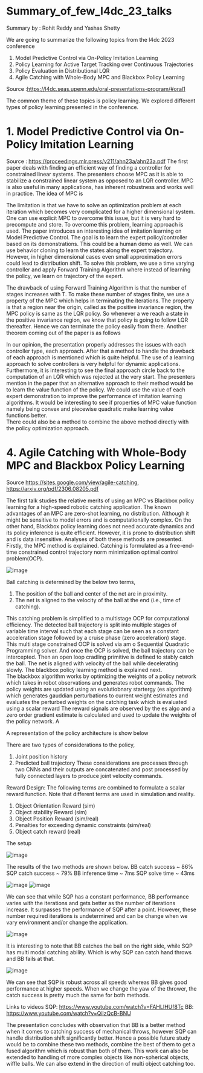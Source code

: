 # Summary_of_few_l4dc_23_talks

Summary by : Rohit Reddy and Yashas Shetty

We are going to summarize the following topics from the l4dc 2023 conference 

1. Model Predictive Control via On-Policy Imitation Learning 
2. Policy Learning for Active Target Tracking over Continuous Trajectories 
3. Policy Evaluation in Distributional LQR 
4. Agile Catching with Whole-Body MPC and Blackbox Policy Learning 

Source :<https://l4dc.seas.upenn.edu/oral-presentations-program/#oral1>  


The common theme of these topics is policy learning. We explored different types of policy learning presented in the conference.

# 1. Model Predictive Control via On-Policy Imitation Learning 
Source : <https://proceedings.mlr.press/v211/ahn23a/ahn23a.pdf>
The first  paper deals with finding an efficient way of finding a controller for constrained linear systems. The presenters choose MPC as it is able to stabilize a constrained linear system as opposed to an LQR controller. MPC is also useful in many applications, has inherent robustness and works well in practice. The idea of MPC is  
 
The limitation is that we have to solve an optimization problem at each iteration which becomes very complicated for a higher dimensional system. One can use explicit MPC to overcome this issue, but it is very hard to precompute and store. To overcome this problem, learning approach is used.
The paper introduces an interesting idea of imitation learning on Model Predictive Control. The goal is to learn the expert policy/controller based on its demonstrations. This could be a human demo as well.  We can use behavior cloning to learn the states along the expert trajectory. However, in higher dimensional cases even small approximation errors could lead to distribution shift.  To solve this problem, we use a time varying controller and apply Forward Training Algorithm where instead of learning the policy, we learn on trajectory of the expert.  
 
The drawback of using Forward Training Algorithm is that the number of stages increases with T. To make these number of stages finite, we use a property of the MPC which helps in terminating the iterations. The property is that a region near the origin, called as the positive invariance region, the MPC policy is same as the LQR policy. So whenever a we reach a state in the positive invariance region, we know that policy is going to follow LQR thereafter. Hence we can terminate the policy easily from there.
Another theorem coming out of the paper is as follows

 


In our opinion, the presentation properly addresses the issues with each controller type, each approach. After that a method to handle the drawback of each approach is mentioned which is quite helpful.  The use of a learning approach to solve controllers is very helpful for dynamic applications. Furthermore, it is interesting to see the final approach circle back to the computation of an LQR which was rejected at the very start. 
The presenters mention in the paper that an alternative approach to their method would be to learn the value function of the policy. We could use the value of each expert demonstration to improve the performance of imitation learning algorithms. It would be interesting to see if properties of MPC value function namely being convex and piecewise quadratic make learning value functions better.  
There could also be a method to combine the above method directly with the policy optimization approach.




# 4. Agile Catching with Whole-Body MPC and Blackbox Policy Learning 
Source <https://sites.google.com/view/agile-catching>, <https://arxiv.org/pdf/2306.08205.pdf>

The first talk studies the relative merits of using an MPC vs Blackbox policy learning for a high-speed robotic catching application. The known advantages of an MPC are zero-shot learning, no distribution. Although it might be sensitive to model errors and is computationally complex. On the other hand, Blackbox policy learning does not need accurate dynamics and its policy inference is quite efficient. However, it is prone to distribution shift and is data insensitive.  Analyses of both these methods are presented.
Firstly, the MPC method is explained. Catching is formulated as a free-end-time constrained control trajectory norm minimization optimal control problem(OCP). 

![image](https://github.com/YashasShetty/summary_of_few_l4dc_23_talks/assets/112819834/c39579f0-5ef6-4d2d-b177-cf911dbf17e5)
 
  Ball catching is determined by the below two terms,
1. The position of the ball and center of the net are in proximity.
2. The net is aligned to the velocity of the ball at the end (i.e., time of catching). 

This catching problem is simplified to a multistage OCP for computational efficiency. The detected ball trajectory is split into multiple stages of variable time interval such that each stage can be seen as a constant acceleration stage followed by a cruise phase (zero acceleration) stage. This multi stage constrained OCP is solved via am o Sequential Quadratic Programming solver. And once the OCP is solved, the ball trajectory can be intercepted. Then an open loop cradling primitive is defined to stably catch the ball. The net is aligned with velocity of the ball while decelerating slowly. 
The blackbox policy learning method is explained next.  
The blackbox algorithm works by optimizing the weights of a policy network which takes in robot observations and generates robot commands. The policy weights are updated using an evolutiobnary startergy (es algorithm) which generates gauddian perturbations to current weight estimates and evaluates the perturbed weights on the catching task which is evaluated using a  scalar reward The reward signals are observed by the es algo and a zero order gradient estimate is calculated and used to update the weights of the policy network. A

A representation of the policy architecture is show below


There are two types of considerations to the policy, 
1. Joint position history
2. Predicted ball trajectory
These considerations are processes through two CNNs and their outputs are concatenated and post processed by fully connected layers to produce joint velocity commands. 


Reward Design: The following terms are combined to formulate a scalar  reward function. Note that different terms are used in simulation and reality.
1. Object Orientation Reward (sim)
2. Object stability Reward (sim)
3. Object Position Reward (sim/real)
4. Penalties for exceeding dynamic constraints (sim/real)
5. Object catch reward (real) 

The setup 

 ![image](https://github.com/YashasShetty/summary_of_few_l4dc_23_talks/assets/112819834/24a5524e-0774-40be-bbca-32620e2075e9)


The results of the two methods are shown below.
BB catch success ~ 86%   	SQP catch success ~ 79%
BB inference time ~ 7ms      	SQP solve time ~ 43ms 

![image](https://github.com/YashasShetty/summary_of_few_l4dc_23_talks/assets/112819834/69ca7ebd-ff63-4ecc-a97c-d20e603673be) 
![image](https://github.com/YashasShetty/summary_of_few_l4dc_23_talks/assets/112819834/3b48f190-7da0-4ff1-8d87-d50be200f7e7)

We can see that while SQP has a constant performance, BB performance varies with the iterations and gets better as the number of iterations increase. It surpasses the performance of SQP after a point. However, these number required iterations is undetermined and can be change when we vary environment and/or change the application.

![image](https://github.com/YashasShetty/summary_of_few_l4dc_23_talks/assets/112819834/252ad1c7-22cb-4dfa-ab8a-553a9afde1e7)

It is interesting to note that BB catches the ball on the right side, while SQP has multi modal catching ability. Which is why SQP can catch hand throws and BB fails at that. 

![image](https://github.com/YashasShetty/summary_of_few_l4dc_23_talks/assets/112819834/1e12d8fd-854b-4a2d-bee4-26524c8134e5)

We can see that SQP is robust across all speeds whereas BB gives good performance at higher speeds. When we change the yaw of the thrower, the catch success is pretty much the same for both methods. 

Links to videos
SQP: <https://www.youtube.com/watch?v=FAHLIHUf8Tc>
BB: <https://www.youtube.com/watch?v=QilzQcB-BNU>

The presentation concludes with observation that BB is a better method when it comes to catching success of mechanical throws, however SQP can handle distribution shift significantly better. Hence a possible future study would be to combine these two methods, combine the best of them to get a fused algorithm which is robust than both of them. This work can also be extended to handling of more complex objects like non-spherical objects, wiffle balls. We can also extend in the direction of multi object catching too.

